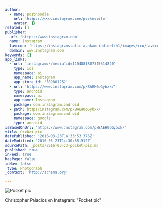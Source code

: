 ```yaml
---
author:
  - name: postnoodle
    url: 'https://www.instagram.com/postnoodle'
    avatar: {}
related: []
publisher:
  url: 'https://www.instagram.com'
  name: Instagram
  favicon: 'https://instagramstatic-a.akamaihd.net/h1/images/ico/favicon.ico/7cdab0872b15.ico'
  domain: www.instagram.com
keywords: []
app_links:
  - url: 'instagram://media?id=1154081807315614820'
    type: ios
    namespace: ai
    app_name: Instagram
    app_store_id: '389801252'
  - url: 'https://www.instagram.com/p/BAEH0oGybxk/'
    type: android
    namespace: ai
    app_name: Instagram
    package: com.instagram.android
  - path: https/instagram.com/p/BAEH0oGybxk/
    package: com.instagram.android
    namespace: google
    type: android
isBasedOnUrl: 'https://www.instagram.com/p/BAEH0oGybxk/'
title: Pocket pic
datePublished: '2016-03-23T14:33:53.376Z'
dateModified: '2016-03-23T14:30:55.912Z'
sourcePath: _posts/2016-03-23-pocket-pic.md
published: true
inFeed: true
hasPage: false
inNav: false
_type: Photograph
_context: 'http://schema.org'

---
```

![Pocket pic](https://scontent.cdninstagram.com/t51.2885-15/s640x640/sh0.08/e35/925460_449460241922021_1401358328_n.jpg?ig_cache_key=MTE1NDA4MTgwNzMxNTYxNDgyMA%3D%3D.2)

Christopher Palacios on Instagram: "Pocket pic"
